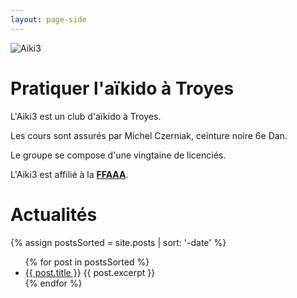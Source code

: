 ```yaml
---
layout: page-side
---
```

<div class="side-image side-image--xl">
  <div class="side-image__image">
    <img src="{{ '/assets/logo_aiki3_complete.png' | relative_url }}" alt="Aiki3" title="Aiki3" />
  </div>
  <div class="side-image__content">
    <h1>Pratiquer l'aïkido à Troyes</h1>
    <p>L'Aiki3 est un club d'aïkido à Troyes.</p>
    <p>Les cours sont assurés par Michel Czerniak, ceinture noire 6e Dan.</p>
    <p>Le groupe se compose d'une vingtaine de licenciés.</p>
    <p>L'Aiki3 est affilié à la <a href="http://www.aikido.com.fr" target="_blank"><strong>FFAAA</strong></a>.</p>
  </div>
</div>

# Actualités

{% assign postsSorted = site.posts | sort: '-date' %}
<ul>
  {% for post in postsSorted %}
    <li>
      <a href="{{ post.url | relative_url }}">{{ post.title }}</a>
      {{ post.excerpt }}
    </li>
  {% endfor %}
</ul>
